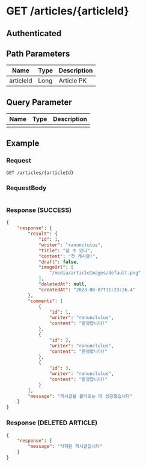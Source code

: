 # GET /articles/{articleId}
## Authenticated

## Path Parameters

| Name      | Type | Description |
|-----------|------|-------------|
| articleId | Long | Article PK  |

## Query Parameter

| Name | Type | Description |
| --- | --- | --- |
|  |  |  |

## Example

### Request

```
GET /articles/{articleId}
```

### RequestBody

```json

```

### Response (SUCCESS)

```json
{
    "response": {
        "result": {
            "id": 1,
            "writer": "ranunclulus",
            "title": "할 수 있다",
            "content": "첫 게시글!",
            "draft": false,
            "imageUrl": [
                "/media/articleImages/default.png"
            ],
            "deletedAt": null,
            "createdAt": "2023-08-07T11:23:26.4"
        },
        "comments": [
            {
                "id": 1,
                "writer": "ranunclulus",
                "content": "환영합니다!"
            },
            {
                "id": 2,
                "writer": "ranunclulus",
                "content": "환영합니다!"
            },
            {
                "id": 3,
                "writer": "ranunclulus",
                "content": "환영합니다!"
            }
        ],
        "message": "게시글을 불러오는 데 성공했습니다"
    }
}
```
### Response (DELETED ARTICLE)

```json
{
    "response": {
        "message": "삭제된 게시글입니다"
    }
}
```